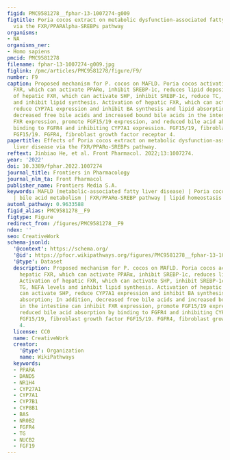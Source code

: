 ```yaml
---
figid: PMC9581278__fphar-13-1007274-g009
figtitle: Poria cocos extract on metabolic dysfunction-associated fatty liver disease
  via the FXR/PPARAlpha-SREBPs pathway
organisms:
- NA
organisms_ner:
- Homo sapiens
pmcid: PMC9581278
filename: fphar-13-1007274-g009.jpg
figlink: /pmc/articles/PMC9581278/figure/F9/
number: F9
caption: Proposed mechanism for P. cocos on MAFLD. Poria cocos activation of hepatic
  FXR, which can activate PPARα, inhibit SREBP-1c, reduces lipid deposits. Activation
  of hepatic FXR, which can activate SHP, inhibit SREBP-1c, reduce TC, TG, NEFA levels
  and inhibit lipid synthesis. Activation of hepatic FXR, which can activate SHP,
  reduce CYP7A1 expression and inhibit BA synthesis and lipid absorption; In addition,
  decreased free bile acids and increased bound bile acids in the intestine can inhibit
  FXR expression, promote FGF15/19 expression, and reduced bile acid absorption by
  binding to FGFR4 and inhibiting CYP7A1 expression. FGF15/19, fibroblast growth factor
  FGF15/19. FGFR4, fibroblast growth factor receptor 4.
papertitle: Effects of Poria cocos extract on metabolic dysfunction-associated fatty
  liver disease via the FXR/PPARα-SREBPs pathway.
reftext: Jinbiao He, et al. Front Pharmacol. 2022;13:1007274.
year: '2022'
doi: 10.3389/fphar.2022.1007274
journal_title: Frontiers in Pharmacology
journal_nlm_ta: Front Pharmacol
publisher_name: Frontiers Media S.A.
keywords: MAFLD (metabolic-associated fatty liver disease) | Poria cocos (Schw.) Wolf.
  | bile acid metabolism | FXR/PPARα-SREBP pathway | lipid homeostasis | UPLC Q-TOF/MS
automl_pathway: 0.9633588
figid_alias: PMC9581278__F9
figtype: Figure
redirect_from: /figures/PMC9581278__F9
ndex: ''
seo: CreativeWork
schema-jsonld:
  '@context': https://schema.org/
  '@id': https://pfocr.wikipathways.org/figures/PMC9581278__fphar-13-1007274-g009.html
  '@type': Dataset
  description: Proposed mechanism for P. cocos on MAFLD. Poria cocos activation of
    hepatic FXR, which can activate PPARα, inhibit SREBP-1c, reduces lipid deposits.
    Activation of hepatic FXR, which can activate SHP, inhibit SREBP-1c, reduce TC,
    TG, NEFA levels and inhibit lipid synthesis. Activation of hepatic FXR, which
    can activate SHP, reduce CYP7A1 expression and inhibit BA synthesis and lipid
    absorption; In addition, decreased free bile acids and increased bound bile acids
    in the intestine can inhibit FXR expression, promote FGF15/19 expression, and
    reduced bile acid absorption by binding to FGFR4 and inhibiting CYP7A1 expression.
    FGF15/19, fibroblast growth factor FGF15/19. FGFR4, fibroblast growth factor receptor
    4.
  license: CC0
  name: CreativeWork
  creator:
    '@type': Organization
    name: WikiPathways
  keywords:
  - PPARA
  - DAND5
  - NR1H4
  - CYP27A1
  - CYP7A1
  - CYP7B1
  - CYP8B1
  - BAS
  - NR0B2
  - FGFR4
  - TG
  - NUCB2
  - FGF19
---
```


